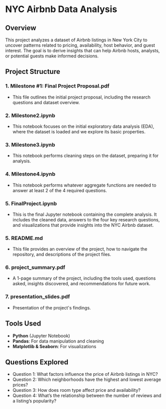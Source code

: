 # NYC Airbnb Data Analysis

## Overview

This project analyzes a dataset of Airbnb listings in New York City to uncover patterns related to pricing, availability, host behavior, and guest interest. The goal is to derive insights that can help Airbnb hosts, analysts, or potential guests make informed decisions.

## Project Structure
### 1. **Milestone #1: Final Project Proposal.pdf**
   - This file outlines the initial project proposal, including the research questions and dataset overview.

### 2. **Milestone2.ipynb**
   - This notebook focuses on the initial exploratory data analysis (EDA), where the dataset is loaded and we explore its basic properties.

### 3. **Milestone3.ipynb**
   - This notebook performs cleaning steps on the dataset, preparing it for analysis.

### 4. **Milestone4.ipynb**
   - This notebook performs whatever aggregate functions are needed to answer at least 2 of the 4 required questions.

### 5. **FinalProject.ipynb**
   - This is the final Jupyter notebook containing the complete analysis. It includes the cleaned data, answers to the four key research questions, and visualizations that provide insights into the NYC Airbnb dataset.

### 5. **README.md**
   - This file provides an overview of the project, how to navigate the repository, and descriptions of the project files.

### 6. **project_summary.pdf**
   - A 1-page summary of the project, including the tools used, questions asked, insights discovered, and recommendations for future work.

### 7. **presentation_slides.pdf**
   - Presentation of the project's findings.

## Tools Used

- **Python** (Jupyter Notebook)
- **Pandas**: For data manipulation and cleaning
- **Matplotlib & Seaborn**: For visualizations

## Questions Explored

- Question 1: What factors influence the price of Airbnb listings in NYC?
- Question 2: Which neighborhoods have the highest and lowest average prices?
- Question 3: How does room type affect price and availability?
- Question 4: What’s the relationship between the number of reviews and a listing’s popularity?



